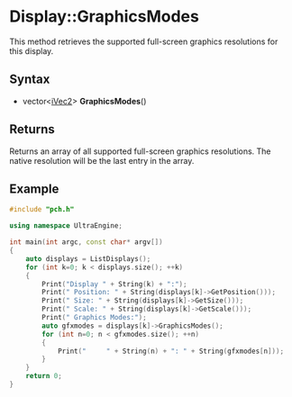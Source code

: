 # Display::GraphicsModes #
This method retrieves the supported full-screen graphics resolutions for this display.

## Syntax ##
- vector<[iVec2](CPP_iVec2.md)\> **GraphicsModes**()

## Returns ##
Returns an array of all supported full-screen graphics resolutions. The native resolution will be the last entry in the array.

## Example ##
```c++
#include "pch.h"

using namespace UltraEngine;

int main(int argc, const char* argv[])
{
	auto displays = ListDisplays();
	for (int k=0; k < displays.size(); ++k)
	{
		Print("Display " + String(k) + ":");
		Print("	Position: " + String(displays[k]->GetPosition()));
		Print("	Size: " + String(displays[k]->GetSize()));
		Print("	Scale: " + String(displays[k]->GetScale()));
		Print("	Graphics Modes:");
		auto gfxmodes = displays[k]->GraphicsModes();
		for (int n=0; n < gfxmodes.size(); ++n)
		{
			Print("		" + String(n) + ": " + String(gfxmodes[n]));
		}
	}
	return 0;
}
```

